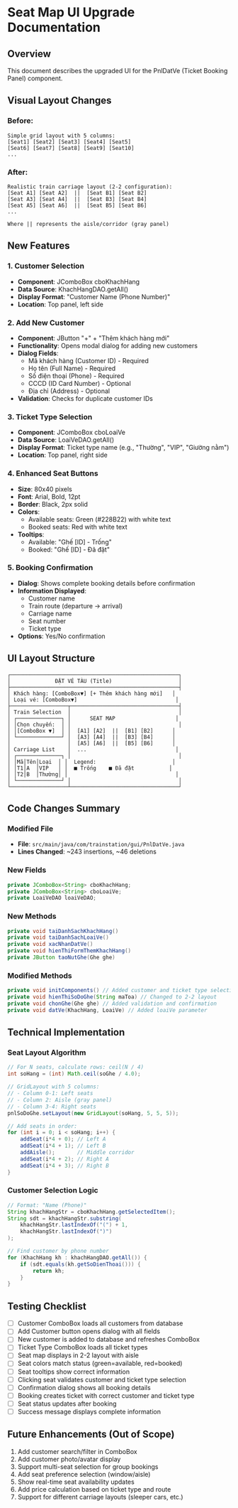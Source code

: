 # Seat Map UI Upgrade Documentation

## Overview
This document describes the upgraded UI for the PnlDatVe (Ticket Booking Panel) component.

## Visual Layout Changes

### Before:
```
Simple grid layout with 5 columns:
[Seat1] [Seat2] [Seat3] [Seat4] [Seat5]
[Seat6] [Seat7] [Seat8] [Seat9] [Seat10]
...
```

### After:
```
Realistic train carriage layout (2-2 configuration):
[Seat A1] [Seat A2]  ||  [Seat B1] [Seat B2]
[Seat A3] [Seat A4]  ||  [Seat B3] [Seat B4]
[Seat A5] [Seat A6]  ||  [Seat B5] [Seat B6]
...

Where || represents the aisle/corridor (gray panel)
```

## New Features

### 1. Customer Selection
- **Component**: JComboBox<String> cboKhachHang
- **Data Source**: KhachHangDAO.getAll()
- **Display Format**: "Customer Name (Phone Number)"
- **Location**: Top panel, left side

### 2. Add New Customer
- **Component**: JButton "+" + "Thêm khách hàng mới"
- **Functionality**: Opens modal dialog for adding new customers
- **Dialog Fields**:
  - Mã khách hàng (Customer ID) - Required
  - Họ tên (Full Name) - Required
  - Số điện thoại (Phone) - Required
  - CCCD (ID Card Number) - Optional
  - Địa chỉ (Address) - Optional
- **Validation**: Checks for duplicate customer IDs

### 3. Ticket Type Selection
- **Component**: JComboBox<String> cboLoaiVe
- **Data Source**: LoaiVeDAO.getAll()
- **Display Format**: Ticket type name (e.g., "Thường", "VIP", "Giường nằm")
- **Location**: Top panel, right side

### 4. Enhanced Seat Buttons
- **Size**: 80x40 pixels
- **Font**: Arial, Bold, 12pt
- **Border**: Black, 2px solid
- **Colors**:
  - Available seats: Green (#228B22) with white text
  - Booked seats: Red with white text
- **Tooltips**:
  - Available: "Ghế [ID] - Trống"
  - Booked: "Ghế [ID] - Đã đặt"

### 5. Booking Confirmation
- **Dialog**: Shows complete booking details before confirmation
- **Information Displayed**:
  - Customer name
  - Train route (departure → arrival)
  - Carriage name
  - Seat number
  - Ticket type
- **Options**: Yes/No confirmation

## UI Layout Structure

```
┌─────────────────────────────────────────────────────┐
│              ĐẶT VÉ TÀU (Title)                     │
├─────────────────────────────────────────────────────┤
│ Khách hàng: [ComboBox▼] [+ Thêm khách hàng mới]   │
│ Loại vé: [ComboBox▼]                               │
├──────────────────┬──────────────────────────────────┤
│ Train Selection  │                                  │
│ ┌──────────────┐ │      SEAT MAP                   │
│ │Chọn chuyến:  │ │                                  │
│ │[ComboBox ▼]  │ │  [A1] [A2]  ||  [B1] [B2]      │
│ └──────────────┘ │  [A3] [A4]  ||  [B3] [B4]      │
│                  │  [A5] [A6]  ||  [B5] [B6]      │
│ Carriage List    │  ...                            │
│ ┌──────────────┐ │                                  │
│ │Mã│Tên│Loại  │ │  Legend:                        │
│ │T1│A  │VIP   │ │  ■ Trống    ■ Đã đặt           │
│ │T2│B  │Thường│ │                                  │
│ └──────────────┘ │                                  │
└──────────────────┴──────────────────────────────────┘
```

## Code Changes Summary

### Modified File
- **File**: `src/main/java/com/trainstation/gui/PnlDatVe.java`
- **Lines Changed**: ~243 insertions, ~46 deletions

### New Fields
```java
private JComboBox<String> cboKhachHang;
private JComboBox<String> cboLoaiVe;
private LoaiVeDAO loaiVeDAO;
```

### New Methods
```java
private void taiDanhSachKhachHang()
private void taiDanhSachLoaiVe()
private void xacNhanDatVe()
private void hienThiFormThemKhachHang()
private JButton taoNutGhe(Ghe ghe)
```

### Modified Methods
```java
private void initComponents() // Added customer and ticket type selection
private void hienThiSoDoGhe(String maToa) // Changed to 2-2 layout
private void chonGhe(Ghe ghe) // Added validation and confirmation
private void datVe(KhachHang, LoaiVe) // Added loaiVe parameter
```

## Technical Implementation

### Seat Layout Algorithm
```java
// For N seats, calculate rows: ceil(N / 4)
int soHang = (int) Math.ceil(soGhe / 4.0);

// GridLayout with 5 columns:
// - Column 0-1: Left seats
// - Column 2: Aisle (gray panel)
// - Column 3-4: Right seats
pnlSoDoGhe.setLayout(new GridLayout(soHang, 5, 5, 5));

// Add seats in order:
for (int i = 0; i < soHang; i++) {
    addSeat(i*4 + 0); // Left A
    addSeat(i*4 + 1); // Left B
    addAisle();       // Middle corridor
    addSeat(i*4 + 2); // Right A
    addSeat(i*4 + 3); // Right B
}
```

### Customer Selection Logic
```java
// Format: "Name (Phone)"
String khachHangStr = cboKhachHang.getSelectedItem();
String sdt = khachHangStr.substring(
    khachHangStr.lastIndexOf("(") + 1, 
    khachHangStr.lastIndexOf(")")
);

// Find customer by phone number
for (KhachHang kh : khachHangDAO.getAll()) {
    if (sdt.equals(kh.getSoDienThoai())) {
        return kh;
    }
}
```

## Testing Checklist

- [ ] Customer ComboBox loads all customers from database
- [ ] Add Customer button opens dialog with all fields
- [ ] New customer is added to database and refreshes ComboBox
- [ ] Ticket Type ComboBox loads all ticket types
- [ ] Seat map displays in 2-2 layout with aisle
- [ ] Seat colors match status (green=available, red=booked)
- [ ] Seat tooltips show correct information
- [ ] Clicking seat validates customer and ticket type selection
- [ ] Confirmation dialog shows all booking details
- [ ] Booking creates ticket with correct customer and ticket type
- [ ] Seat status updates after booking
- [ ] Success message displays complete information

## Future Enhancements (Out of Scope)

1. Add customer search/filter in ComboBox
2. Add customer photo/avatar display
3. Support multi-seat selection for group bookings
4. Add seat preference selection (window/aisle)
5. Show real-time seat availability updates
6. Add price calculation based on ticket type and route
7. Support for different carriage layouts (sleeper cars, etc.)
